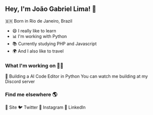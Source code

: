 <!--
**JoaoGabriel-Lima/JoaoGabriel-Lima** is a ✨ _special_ ✨ repository because its `README.md` (this file) appears on your GitHub profile.

Here are some ideas to get you started:

- 🔭 I’m currently working on ...
- 🌱 I’m currently learning ...
- 👯 I’m looking to collaborate on ...
- 🤔 I’m looking for help with ...
- 💬 Ask me about ...
- 📫 How to reach me: ...
- 😄 Pronouns: ...
- ⚡ Fun fact: ...
-->
## Hey, I'm João Gabriel Lima! 👋
<!--### Hellooo! 👋 Welcome to my profile-->

🇧🇷 Born in Rio de Janeiro, Brazil
- 😄 I really like to learn
- 📊 I'm working with Python 
- 📚 Currently studying PHP and Javascript
- 🌍 And I also like to travel

### What I'm working on 👨‍💻
📱 Building a AI Code Editor in Python
You can watch me building at my Discord server

### Find me elsewhere 🌎
🚀 Site
🐦 Twitter
📸 Instagram
💼 LinkedIn
